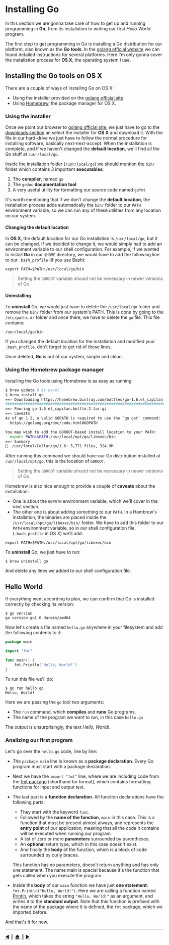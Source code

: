 # Installing Go
In this section we are gonna take care of how to get up and running programming in **Go**, from its installation to writing our first *Hello World* program.

The first step to get programming in Go is installing a Go distribution for our platform, also known as the **Go tools**. In the [golang official website][1] we can found detailed instructions for several platforms. Here I'm only gonna cover the installation process for **OS X**, the operating system I use.

## Installing the Go tools on OS X
There are a couple of ways of installing Go on OS X:

* Using the installer provided on the [golang official site][1]
* Using [Homebrew][3], the package manager for OS X.

### Using the installer
Once we point our browser to [golang official site][1], we just have to go to the [downloads section][2] an select the installer for **OS X** and download it. With the file in our hard-drive we just have to follow the normal procedure for installing software, basically next-next-accept. When the installation is complete, and if we haven't changed the **default location**, we'll find all the Go stuff at `/usr/local/go`.

Inside the installation folder (`/usr/local/go`) we should mention the `bin/` folder which contains 3 important **executables**:

1. The **compiler**, named `go`
2. The `godoc` **documentation tool**
3. A very useful utility for formatting our source code named `gofmt`

It's worth mentioning that if we don't change the **default location**, the installation process adds automatically the `bin/` folder to our `PATH` environment variable, so we can run any of these utilities from any location on our system.

#### Changing the default location
In **OS X**, the default location for our Go installation is `/usr/local/go`, but it can be changed. If we decided to change it, we would simply had to add an environment variable to our shell configuration. For example, if we wanted to install **Go** in our `$HOME` directory, we would have to add the following line to our `.bash_profile` (if you use Bash):
```
export PATH=$PATH:/usr/local/go/bin
```

> Setting the `GOROOT` variable should not be necessary in newer versions of Go.

#### Uninstalling
To **uninstall** Go, we would just have to delete the `/usr/local/go` folder and remove the `bin/` folder from our system's PATH. This is done by going to the `/etc/paths.d/` folder and once there, we have to delete the `go` file. This file contains:
```
/usr/local/go/bin
```

If you changed the default location for the installation and modified your `.bash_profile`, don't forget to get rid of those lines.

Once deleted, **Go** is out of our system, simple and clean.

### Using the Homebrew package manager
Installing the Go tools using Homebrew is as easy as running:
```bash
$ brew update # As usual
$ brew install go
==> Downloading https://homebrew.bintray.com/bottles/go-1.6.el_capitan.bottle.2.tar.gz
######################################################################## 100.0%
==> Pouring go-1.6.el_capitan.bottle.2.tar.gz
==> Caveats
As of go 1.2, a valid GOPATH is required to use the `go get` command:
  https://golang.org/doc/code.html#GOPATH

You may wish to add the GOROOT-based install location to your PATH:
  export PATH=$PATH:/usr/local/opt/go/libexec/bin
==> Summary
🍺  /usr/local/Cellar/go/1.6: 5,771 files, 324.9M
```

After running this command we should have our Go distribution installed at `/usr/local/opt/go`, this is the location of `GOROOT`.

> Setting the `GOROOT` variable should not be necessary in newer versions of Go.

Homebrew is also nice enough to provide a couple of **caveats** about the installation:

* One is about the `GOPATH` environment variable, which we'll cover in the next section.
* The other one is about adding something to our `PATH`. In a Hombrew's installation, the binaries are placed inside the `/usr/local/opt/go/libexec/bin/` folder. We have to add this folder to our `PATH` environment variable, so in our shell configuration file, (`.bash_profile` in OS X) we'll add:
```
export PATH=$PATH:/usr/local/opt/go/libexec/bin
```

To **uninstall** Go, we just have to run:
```
$ brew uninstall go
```

And delete any lines we added to our shell configuration file.

## Hello World
If everything went according to plan, we can confirm that Go is installed correctly by checking its version:
```
$ go version
go version go1.6 darwin/amd64
```

Now let's create a file named `hello.go` anywhere in your filesystem and add the following contents to it:
```go
package main

import "fmt"

func main() {
	fmt.Println("Hello, World!")
}
```

To run this file we'll do:
```
$ go run hello.go
Hello, World!
```

Here we are passing the `go` tool two arguments:

* The `run` command, which **compiles** and **runs** Go programs.
* The name of the program we want to run, in this case `hello.go`

The output is unsurprisingly, the text *Hello, World!*.

### Analizing our first program
Let's go over the `hello.go` code, line by line:

* The `package main` line is known as a **package declaration**. Every Go program must start with a package declaration.
* Next we have the `import "fmt"` line, where we are including code from the [fmt package][4] (shorthand for format), which contains formatting functions for input and output text.
* The last part is a **function declaration**. All function declarations have the following parts:

  * They start with the keyword `func`.
  * Followed by the **name of the function**, `main` in this case. This is a function that must be present almost always, and represents the **entry point** of our application, meaning that all the code it contains will be executed when running our program.
  * A list of zero or more **parameters** surrounded by parentheses.
  * An **optional** return type, which in this case doesn't exist.
  * And finally the **body** of the function, which is a block of code surrounded by curly braces.

  This function has no parameters, doesn't return anything and has only one statement. The name main is special because it's the function that gets called when you execute the program.

* Inside the **body** of our `main` function we have just **one statement**: `fmt.Println("Hello, World!")`. Here we are calling a function named [Println][5], which takes the string `"Hello, World!"` as an argument, and writes it to the **standard output**. Note that this function is prefixed with the name of the package where it is defined, the `fmt` package, which we imported before.

And that's it for now.

---
[:arrow_backward:][back] ║ [:house:][home] ║ [:arrow_forward:][next]

<!-- navigation -->
[home]: ../README.md
[back]: ../README.md
[next]: #


<!-- links -->
[1]: https://golang.org/doc/install
[2]: https://golang.org/dl/
[3]: http://brew.sh/
[4]: https://golang.org/pkg/fmt/
[5]: https://golang.org/pkg/fmt/#Println
